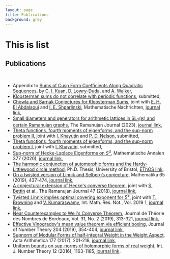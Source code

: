 ```yaml
---
layout: page
title: Publications
background: grey
---
```


# This is list

## Publications
<br />

- Appendix to <a href="https://arxiv.org/abs/2301.11901">Sums of Cusp Form Coefficients Along Quadratic Sequences</a>, by <a href="">C. I. Kuan</a>, <a href="https://davidlowryduda.com/">D. Lowry-Duda</a>, and <a href="https://awwalker.com/">A. Walker</a>,
- <a href="https://arxiv.org/abs/2302.06409">Kloosterman sums do not correlate with periodic functions</a>, submitted,
- <a href="https://arxiv.org/abs/2211.00379">Chowla and Sarnak Conjectures for Kloosterman Sums</a>, joint with <a href="https://lmrs.univ-rouen.fr/fr/persopage/el-houcein-el-abdalaoui">E. H. El Abdalaoui</a> and <a href="https://web.maths.unsw.edu.au/~igorshparlinski/">I. E. Shparlinski</a>, Mathematische Nachrichten, <a href="https://doi.org/10.1002/mana.202200480">journal link</a>,
- <a href="https://arxiv.org/abs/2207.12684">Small diameters and generators for arithmetic lattices in $\mathrm{SL}_2(\mathbb{R})$ and certain Ramanujan graphs</a>, The Ramanujan Journal (2023), <a href="https://link.springer.com/article/10.1007/s11139-023-00725-1">journal link</a>,
- <a href="https://arxiv.org/abs/2207.12351">Theta functions, fourth moments of eigenforms, and the sup-norm problem II</a>, joint with <a href="https://khayutin.github.io/">I. Khayutin</a> and <a href="https://pure.au.dk/portal/en/paul.nelson@math.au.dk">P. D. Nelson</a>, submitted,
- <a href="https://arxiv.org/abs/2009.07194">Theta functions, fourth moments of eigenforms, and the sup-norm problem I</a>, joint with <a href="https://khayutin.github.io/">I. Khayutin</a>, submitted,
- <a href="https://arxiv.org/abs/1811.03949">Sup-norm of Hecke-Laplace Eigenforms on $S^3$</a>, Mathematische Annalen 377 (2020), <a href="https://rdcu.be/b32j7">journal link</a>,
- <a href="./Thesis_Hard_Bound.pdf">The harmonic conjunction of automorphic forms and the Hardy-Littlewood circle method</a>, Ph.D. Thesis, University of Bristol, <a href="https://ethos.bl.uk/OrderDetails.do?did=1&uin=uk.bl.ethos.752808">EThOS link</a>,
- <a href="https://arxiv.org/abs/1707.02113">On a twisted version of Linnik and Selberg&rsquo;s conjecture</a>, Mathematika 65 (2019), 437-474, <a href="http://dx.doi.org/10.1112/S0025579318000542">journal link</a>,
- <a href="https://arxiv.org/abs/1704.02570">A conjectural extension of Hecke's converse theorem</a>, joint with <a href="http://www.bristol.ac.uk/maths/people/andrew-r-booker/index.html">S. Bettin</a> et al., The Ramanujan Journal 47 (2018), <a href="https://link.springer.com/article/10.1007/s11139-017-9953-y?wt_mc=Internal.Event.1.SEM.ArticleAuthorOnlineFirst">journal link</a>,
- <a href="https://arxiv.org/abs/1609.06097">Twisted Linnik implies optimal covering exponent for $S^3$</a>, joint with <a href="https://pub.ist.ac.at/~tbrownin/">T. Browning</a> and <a href="http://www.bristol.ac.uk/maths/people/vinay-k-viswanathan/index.html">V. Kumaraswamy</a>, Int. Math. Res. Not., Vol. 2019 1, <a href="https://academic.oup.com/imrn/article/doi/10.1093/imrn/rnx116/3871415/Twisted-Linnik-implies-Optimal-Covering-Exponent?guestAccessKey=2a38d1c6-95b4-457a-b02f-0649773f22ff">journal link</a>,
- <a href="http://arxiv.org/abs/1606.06923">Near Counterexamples to Weil's Converse Theorem</a>, Journal de Th&eacute;orie des Nombres de Bordeaux, Vol. 31, No. 2 (2019), 313-321, <a href="https://jtnb.centre-mersenne.org/item/JTNB_2019__31_2_313_0/">journal link</a>,
- <a href="http://arxiv.org/abs/1603.02536">Effective Vinogradov's mean value theorem via efficient boxing</a>, Journal of Number Theory 204 (2019), 354-404, <a href="https://www.sciencedirect.com/science/article/pii/S0022314X19301507?via%3Dihub">journal link</a>,
- <a href="http://arxiv.org/abs/1504.08246">Supnorm of Modular Forms of half-integral Weight in the Weight Aspect</a>, Acta Arithmetica 177 (2017), 201-218, <a href="https://www.impan.pl/en/publishing-house/journals-and-series/acta-arithmetica/all/177/3/91919/supnorm-of-modular-forms-of-half-integral-weight-in-the-weight-aspect">journal link</a>,
- <a href="http://arxiv.org/abs/1406.2918">Uniform bounds on sup-norms of holomorphic forms of real weight</a>, Int. J. Number Theory 12 (2016), 1163-1185, <a href="http://www.worldscientific.com/doi/10.1142/S1793042116500718">journal link</a>.
